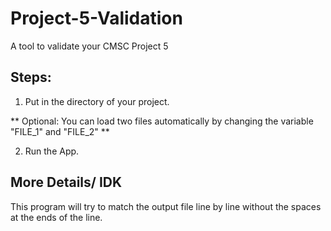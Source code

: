 # Project-5-Validation
A tool to validate your CMSC Project 5

## Steps:

1) Put in the directory of your project.

** Optional: You can load two files automatically by changing the variable "FILE_1" and "FILE_2" **

2) Run the App.

## More Details/ IDK

This program will try to match the output file line by line without the spaces at the ends of the line.

